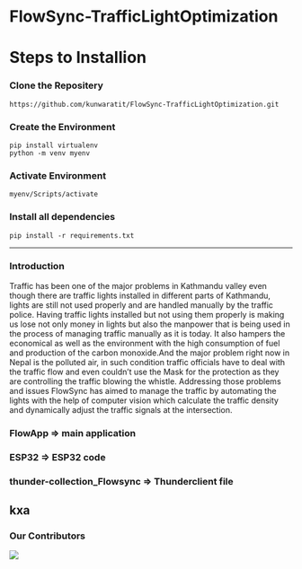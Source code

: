 # FlowSync-TrafficLightOptimization

# Steps to Installion
### Clone the Repositery
    https://github.com/kunwaratit/FlowSync-TrafficLightOptimization.git
### Create the Environment
    pip install virtualenv
    python -m venv myenv
### Activate Environment
    myenv/Scripts/activate
### Install all dependencies
    pip install -r requirements.txt
<hr>

### Introduction 
Traffic has been one of the major problems in Kathmandu valley even though there are traffic lights installed in different parts of Kathmandu, lights are still not used properly and are handled manually by the traffic police. Having traffic lights installed but not using them properly is making us lose not only money in lights but also the manpower that is being used in the process of managing traffic manually as it is today. It also hampers the economical as well as the environment with the high consumption of fuel and production of the carbon monoxide.And the major problem right now in Nepal is the polluted air, in such condition traffic officials have to deal with the traffic flow and  even couldn’t use the Mask for the protection as they are controlling the traffic blowing the whistle.
Addressing those problems and issues FlowSync has aimed to manage the traffic by automating the lights with the help of computer vision which calculate the traffic density and dynamically adjust the traffic signals at the intersection.

### FlowApp => main application
### ESP32 => ESP32 code
###  thunder-collection_Flowsync => Thunderclient file
## kxa
### Our Contributors
<a href="https://github.com/kunwaratit/Revolution-Bytes/graphs/contributors">
  <img src="https://contrib.rocks/image?repo=kunwaratit/Revolution-Bytes" />
</a>
